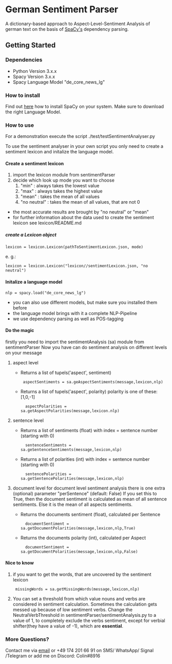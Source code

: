 # German Sentiment Parser

A dictionary-based approach to Aspect-Level-Sentiment Analysis of german text on the basis of [SpaCy's](https://spacy.io) dependency parsing. 

## Getting Started

### Dependencies
- Python Version 3.x.x
- Spacy Version 3.x.x 
- Spacy Language Model "de_core_news_lg"

### How to install
Find out [here](https://spacy.io/usage) how to install SpaCy on your system. Make sure to download the right Language Model.

### How to use
For a demonstration execute the script ./test/testSentimentAnalyser.py

To use the sentiment analyser in your own script you only need to create a sentiment lexicon and initalize the language model.

#### Create a sentiment lexicon
1. import the lexicon  module from sentimentParser
2. decide which look up mode you want to choose
    1. "min"        : always takes the lowest value
    2. "max"        : always takes the highest value
    3. "mean"       : takes the mean of all values
    4. "no neutral" : takes the mean of all values, that are not 0

- the most accurate results are brought by "no neutral" or "mean"
- for further information about the data used to create the sentiment lexicon see lexicon/README.md 

##### create a Lexicon object
    
    lexicon = lexicon.Lexicon(pathToSentimentLexicon.json, mode)
e. g.: 

    lexicon = lexicon.Lexicon("lexicon//sentimentLexicon.json, "no neutral")

#### Initalize a language model

    nlp = spacy.load("de_core_news_lg")
- you can also use different models, but make sure you installed them before
- the language model brings with it a complete NLP-Pipeline
- we use dependency parsing as well as POS-tagging

#### Do the magic

firstly you need to import the sentimentAnalysis (sa) module from sentimentParser
Now you have can do sentiment analysis on different levels on your message

1. aspect level
    -  Returns a list of tupels('aspect', sentiment)

            aspectSentiments = sa.geAspectSentiments(message,lexicon,nlp)
    
    - Returns a list of tupels('aspect', polarity) polarity is one of these: [1,0,-1]

            aspectPolarities = sa.getAspectPolarities(message,lexicon.nlp)
  
2. sentence level

    - Returns a list of sentiments (float) with index = sentence number (starting with 0)

            sentenceSentiments = sa.geSentenceSentiments(message,lexicon,nlp)
    
    - Returns a list of polarities (int) with index = sentence number (starting with 0)

            sentencePolarities = sa.getSentencePolarities(message,lexicon,nlp)

3. document level
    for document level sentiment analysis there is one extra (optional) parameter "perSentence" (default: False)
    If you set this to True, then the document sentiment is calculated as mean of all sentence sentiments. Else it is the mean of all aspects sentiments.

    - Returns the documents sentiment (float), calculated per Sentence

            documentSentiment = sa.getDocumentPolarities(message,lexicon,nlp,True)
    
    - Returns the documents polarity (int), calculated per Aspect

            documentSentiment = sa.getDocumentPolarities(message,lexicon,nlp,False)

#### Nice to know
1. if you want to get the words, that are uncovered by the sentiment lexicon

        missingWords = sa.getMissingWords(message,lexicon,nlp)

2. You can set a threshold from which value nouns and verbs are considered in sentiment calculation. Sometimes the calculation gets messed up because of low sentiment verbs. Change the NeutralVerbThreshold in sentimentParser/sentimentAnalysis.py to a value of 1, to completely exclude the verbs sentiment, except for verbial shifter(they have a value of -1), which are **essential**.

### More Questions?
Contact me  via [email](mailto:colin.meng.business@gmail.com) or 
+49 174 201 66 91 on SMS/ WhatsApp/ Signal /Telegram or
add me on Discord: Colin#8916



